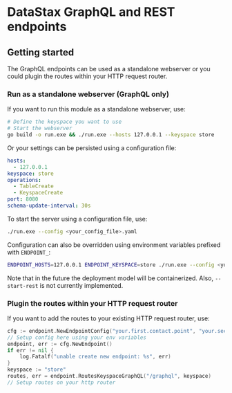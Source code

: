 # DataStax GraphQL and REST endpoints

## Getting started

The GraphQL endpoints can be used as a standalone webserver or you could plugin the routes within your HTTP request router.

### Run as a standalone webserver (GraphQL only)

If you want to run this module as a standalone webserver, use:

```bash
# Define the keyspace you want to use
# Start the webserver
go build -o run.exe && ./run.exe --hosts 127.0.0.1 --keyspace store
```

Or your settings can be persisted using a configuration file:

```yaml
hosts:
  - 127.0.0.1
keyspace: store
operations:
  - TableCreate
  - KeyspaceCreate
port: 8080
schema-update-interval: 30s
```

To start the server using a configuration file, use:

```bash
./run.exe --config <your_config_file>.yaml
```

Configuration can also be overridden using environment variables prefixed with
`ENDPOINT_`:

```bash
ENDPOINT_HOSTS=127.0.0.1 ENDPOINT_KEYSPACE=store ./run.exe --config <your_config_file>.yaml
```

Note that in the future the deployment model will be containerized. Also,
`--start-rest` is not currently implemented.

### Plugin the routes within your HTTP request router

If you want to add the routes to your existing HTTP request router, use:

```go
cfg := endpoint.NewEndpointConfig("your.first.contact.point", "your.second.contact.point")
// Setup config here using your env variables
endpoint, err := cfg.NewEndpoint()
if err != nil {
	log.Fatalf("unable create new endpoint: %s", err)
}
keyspace := "store"
routes, err = endpoint.RoutesKeyspaceGraphQL("/graphql", keyspace)
// Setup routes on your http router
```
